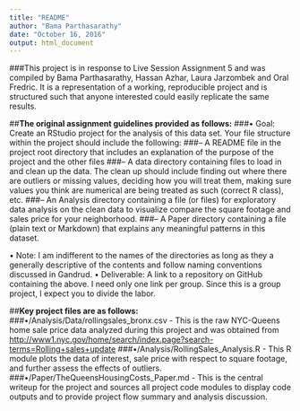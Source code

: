 ```yaml
---
title: "README"
author: "Bama Parthasarathy"
date: "October 16, 2016"
output: html_document
---
```


###This project is in response to Live Session Assignment 5 and was compiled by Bama Parthasarathy, Hassan Azhar, Laura Jarzombek and Oral Fredric. It is a representation of a working, reproducible project and is structured such that anyone interested could easily replicate the same results.

##**The original assignment guidelines provided as follows:**
###•	Goal: Create an RStudio project for the analysis of this data set. Your file structure within the project should include the following:
###–	A README file in the project root directory that includes an explanation of the purpose of the project and the other files
###–	A data directory containing files to load in and clean up the data. The clean up should include finding out where there are outliers or missing values, deciding how you will treat them, making sure values you think are numerical are being treated as such (correct R class), etc.
###–	An Analysis directory containing a file (or files) for exploratory data analysis on the clean data to visualize compare the square footage and sales price for your neighborhood.
###–	A Paper directory containing a file (plain text or Markdown) that explains any meaningful patterns in this dataset.

•	Note: I am indifferent to the names of the directories as long as they a generally descriptive of the contents and follow naming conventions discussed in Gandrud.
•	Deliverable: A link to a repository on GitHub containing the above. I need only one link per group. Since this is a group project, I expect you to divide the labor.


##**Key project files are as follows:**
###•/Analysis/Data/rollingsales_bronx.csv - This is the raw NYC-Queens home sale price data analyzed during this project and was obtained from http://www1.nyc.gov/home/search/index.page?search-terms=Rolling+sales+update
###•/Analysis/RollingSales_Analysis.R - This R module plots the data of interest, sale price with respect to square footage, and further assess the effects of outliers.
###•/Paper/TheQueensHousingCosts_Paper.md - This is the central writeup for the project and sources all project code modules to display code outputs and to provide project flow summary and analysis discussion.

